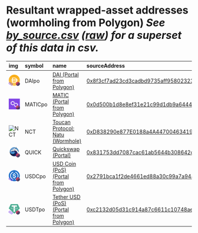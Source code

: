 
Resultant wrapped-asset addresses (wormholing from Polygon)
_See [by_source.csv](by_source.csv) ([raw](https://raw.githubusercontent.com/certusone/wormhole-token-list/main/content/by_source.csv)) for a superset of this data in csv._
=========================================================================
  
| img                                                                                                    | symbol   | name                                                                                                  | sourceAddress                                                                                                            | solAddress                                                                                                              |   solDecimals | solMarkets                                                 | ethAddress                                                                                                            |   ethDecimals | ethMarkets                          | terraAddress                                                                                                                               |   terraDecimals | terraMarkets   | bscAddress                                                                                                           |   bscDecimals | bscMarkets                                      | avaxAddress                                                                                                           |   avaxDecimals | avaxMarkets   | oasisAddress                                                                                                                     |   oasisDecimals | oasisMarkets   | algorandAddress   | algorandDecimals   | algorandMarkets   | auroraAddress   | auroraDecimals   | auroraMarkets   | ftmAddress   | ftmDecimals   | ftmMarkets   | karuraAddress   | karuraDecimals   | karuraMarkets   | acalaAddress   | acalaDecimals   | acalaMarkets   | klaytnAddress   | klaytnDecimals   | klaytnMarkets   | celoAddress                                                                                                          |   celoDecimals | celoMarkets   | nearAddress   | nearDecimals   | nearMarkets   | moonbeamAddress   | moonbeamDecimals   | moonbeamMarkets   | terra2Address   | terra2Decimals   | terra2Markets   | injectiveAddress   | injectiveDecimals   | injectiveMarkets   | symbol   |
|:-------------------------------------------------------------------------------------------------------|:---------|:------------------------------------------------------------------------------------------------------|:-------------------------------------------------------------------------------------------------------------------------|:------------------------------------------------------------------------------------------------------------------------|--------------:|:-----------------------------------------------------------|:----------------------------------------------------------------------------------------------------------------------|--------------:|:------------------------------------|:-------------------------------------------------------------------------------------------------------------------------------------------|----------------:|:---------------|:---------------------------------------------------------------------------------------------------------------------|--------------:|:------------------------------------------------|:----------------------------------------------------------------------------------------------------------------------|---------------:|:--------------|:---------------------------------------------------------------------------------------------------------------------------------|----------------:|:---------------|:------------------|:-------------------|:------------------|:----------------|:-----------------|:----------------|:-------------|:--------------|:-------------|:----------------|:-----------------|:----------------|:---------------|:----------------|:---------------|:----------------|:-----------------|:----------------|:---------------------------------------------------------------------------------------------------------------------|---------------:|:--------------|:--------------|:---------------|:--------------|:------------------|:-------------------|:------------------|:----------------|:-----------------|:----------------|:-------------------|:--------------------|:-------------------|:-----------------|
| ![DAIpo](https://raw.githubusercontent.com/certusone/wormhole-token-list/main/assets/DAIpo_wh.png)     | DAIpo    | [DAI (Portal from Polygon)](http://coingecko.com/en/coins/dai)                                        | [0x8f3cf7ad23cd3cadbd9735aff958023239c6a063](https://polygonscan.com/address/0x8f3cf7ad23cd3cadbd9735aff958023239c6a063) | [4Fo67MYQpVhZj9R7jQTd63FPAnWbPpaafAUxsMGX2geP](https://solscan.io/address/4Fo67MYQpVhZj9R7jQTd63FPAnWbPpaafAUxsMGX2geP) |             8 |                                                            |                                                                                                                       |           nan |                                     |                                                                                                                                            |             nan |                |                                                                                                                      |           nan |                                                 |                                                                                                                       |            nan |               |                                                                                                                                  |             nan |                |                   |                    |                   |                 |                  |                 |              |               |              |                 |                  |                 |                |                 |                |                 |                  |                 |                                                                                                                      |            nan |               |               |                |               |                   |                    |                   |                 |                  |                 |                    |                     |                    | DAIpo            |
| ![MATICpo](https://raw.githubusercontent.com/certusone/wormhole-token-list/main/assets/MATICpo_wh.png) | MATICpo  | [MATIC (Portal from Polygon)](http://coingecko.com/en/coins/polygon)                                  | [0x0d500b1d8e8ef31e21c99d1db9a6444d3adf1270](https://polygonscan.com/address/0x0d500b1d8e8ef31e21c99d1db9a6444d3adf1270) | [Gz7VkD4MacbEB6yC5XD3HcumEiYx2EtDYYrfikGsvopG](https://solscan.io/address/Gz7VkD4MacbEB6yC5XD3HcumEiYx2EtDYYrfikGsvopG) |             8 | [atrix](https://app.atrix.finance/)                        | [0x7c9f4C87d911613Fe9ca58b579f737911AAD2D43](https://etherscan.io/address/0x7c9f4C87d911613Fe9ca58b579f737911AAD2D43) |            18 | [uniswap](https://app.uniswap.org/) | [terra1dtqlfecglk47yplfrtwjzyagkgcqqngd5lgjp8](https://finder.terra.money/columbus-5/address/terra1dtqlfecglk47yplfrtwjzyagkgcqqngd5lgjp8) |               8 |                | [0xc836d8dC361E44DbE64c4862D55BA041F88Ddd39](https://bscscan.com/address/0xc836d8dC361E44DbE64c4862D55BA041F88Ddd39) |            18 | [pancakeswap](https://pancakeswap.finance/swap) | [0xf2f13f0B7008ab2FA4A2418F4ccC3684E49D20Eb](https://snowtrace.io/address/0xf2f13f0B7008ab2FA4A2418F4ccC3684E49D20Eb) |             18 |               |                                                                                                                                  |             nan |                |                   |                    |                   |                 |                  |                 |              |               |              |                 |                  |                 |                |                 |                |                 |                  |                 |                                                                                                                      |            nan |               |               |                |               |                   |                    |                   |                 |                  |                 |                    |                     |                    | MATICpo          |
| ![NCT](https://raw.githubusercontent.com/certusone/wormhole-token-list/main/assets/NCT_wh.png)         | NCT      | [Toucan Protocol: Natu (Wormhole)](http://coingecko.com/en/coins/toucan-protocol-nature-carbon-tonne) | [0xD838290e877E0188a4A44700463419ED96c16107](https://polygonscan.com/address/0xD838290e877E0188a4A44700463419ED96c16107) | [7sbtAMfAuSfsUvZKPWiXUXaizYCnpLL2BBnKNTU3wjfT](https://solscan.io/address/7sbtAMfAuSfsUvZKPWiXUXaizYCnpLL2BBnKNTU3wjfT) |             8 |                                                            |                                                                                                                       |           nan |                                     |                                                                                                                                            |             nan |                |                                                                                                                      |           nan |                                                 |                                                                                                                       |            nan |               |                                                                                                                                  |             nan |                |                   |                    |                   |                 |                  |                 |              |               |              |                 |                  |                 |                |                 |                |                 |                  |                 | [0x02De4766C272abc10Bc88c220D214A26960a7e92](https://celoscan.io/address/0x02De4766C272abc10Bc88c220D214A26960a7e92) |             18 |               |               |                |               |                   |                    |                   |                 |                  |                 | NCT              |
| ![QUICK](https://raw.githubusercontent.com/certusone/wormhole-token-list/main/assets/QUICK_wh.png)     | QUICK    | [Quickswap (Portal)](http://coingecko.com/en/coins/quickswap)                                         | [0x831753dd7087cac61ab5644b308642cc1c33dc13](https://polygonscan.com/address/0x831753dd7087cac61ab5644b308642cc1c33dc13) | [5njTmK53Ss5jkiHHZvzabVzZj6ztu6WYWpAPYgbVnbjs](https://solscan.io/address/5njTmK53Ss5jkiHHZvzabVzZj6ztu6WYWpAPYgbVnbjs) |             8 |                                                            |                                                                                                                       |           nan |                                     |                                                                                                                                            |             nan |                |                                                                                                                      |           nan |                                                 |                                                                                                                       |            nan |               |                                                                                                                                  |             nan |                |                   |                    |                   |                 |                  |                 |              |               |              |                 |                  |                 |                |                 |                |                 |                  |                 |                                                                                                                      |            nan |               |               |                |               |                   |                    |                   |                 |                  |                 |                    |                     |                    | QUICK            |
| ![USDCpo](https://raw.githubusercontent.com/certusone/wormhole-token-list/main/assets/USDCpo_wh.png)   | USDCpo   | [USD Coin (PoS) (Portal from Polygon)](http://coingecko.com/en/coins/usd-coin)                        | [0x2791bca1f2de4661ed88a30c99a7a9449aa84174](https://polygonscan.com/address/0x2791bca1f2de4661ed88a30c99a7a9449aa84174) | [E2VmbootbVCBkMNNxKQgCLMS1X3NoGMaYAsufaAsf7M](https://solscan.io/address/E2VmbootbVCBkMNNxKQgCLMS1X3NoGMaYAsufaAsf7M)   |             6 | [saber](https://www.saber.so/), [jupiter](https://jup.ag/) | [0x566957eF80F9fd5526CD2BEF8BE67035C0b81130](https://etherscan.io/address/0x566957eF80F9fd5526CD2BEF8BE67035C0b81130) |             6 | [uniswap](https://app.uniswap.org/) | [terra1kkyyh7vganlpkj0gkc2rfmhy858ma4rtwywe3x](https://finder.terra.money/columbus-5/address/terra1kkyyh7vganlpkj0gkc2rfmhy858ma4rtwywe3x) |               6 |                | [0x672147dD47674757C457eB155BAA382cc10705Dd](https://bscscan.com/address/0x672147dD47674757C457eB155BAA382cc10705Dd) |             6 | [pancakeswap](https://pancakeswap.finance/swap) | [0x543672E9CBEC728CBBa9C3Ccd99ed80aC3607FA8](https://snowtrace.io/address/0x543672E9CBEC728CBBa9C3Ccd99ed80aC3607FA8) |              6 |               | [0x3E62a9c3aF8b810dE79645C4579acC8f0d06a241](https://explorer.oasis.updev.si/address/0x3E62a9c3aF8b810dE79645C4579acC8f0d06a241) |               6 |                |                   |                    |                   |                 |                  |                 |              |               |              |                 |                  |                 |                |                 |                |                 |                  |                 |                                                                                                                      |            nan |               |               |                |               |                   |                    |                   |                 |                  |                 |                    |                     |                    | USDCpo           |
| ![USDTpo](https://raw.githubusercontent.com/certusone/wormhole-token-list/main/assets/USDTpo_wh.png)   | USDTpo   | [Tether USD (PoS) (Portal from Polygon)](http://coingecko.com/en/coins/tether)                        | [0xc2132d05d31c914a87c6611c10748aeb04b58e8f](https://polygonscan.com/address/0xc2132d05d31c914a87c6611c10748aeb04b58e8f) | [5goWRao6a3yNC4d6UjMdQxonkCMvKBwdpubU3qhfcdf1](https://solscan.io/address/5goWRao6a3yNC4d6UjMdQxonkCMvKBwdpubU3qhfcdf1) |             6 | [saber](https://www.saber.so/), [jupiter](https://jup.ag/) |                                                                                                                       |           nan |                                     |                                                                                                                                            |             nan |                |                                                                                                                      |           nan |                                                 |                                                                                                                       |            nan |               | [0xFffD69E757d8220CEA60dc80B9Fe1a30b58c94F3](https://explorer.oasis.updev.si/address/0xFffD69E757d8220CEA60dc80B9Fe1a30b58c94F3) |               6 |                |                   |                    |                   |                 |                  |                 |              |               |              |                 |                  |                 |                |                 |                |                 |                  |                 |                                                                                                                      |            nan |               |               |                |               |                   |                    |                   |                 |                  |                 |                    |                     |                    | USDTpo           |
